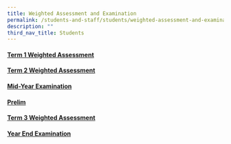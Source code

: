 ```yaml
---
title: Weighted Assessment and Examination
permalink: /students-and-staff/students/weighted-assessment-and-examination/
description: ""
third_nav_title: Students
---
```

#### [Term 1 Weighted Assessment](/students-and-staff/students/weighted-assessment-and-examination/term-1-weighted-assessment/)

#### [Term 2 Weighted Assessment](/students-and-staff/students/weighted-assessment-and-examination/term-2-weighted-assessment/)

#### [Mid-Year Examination](/students-and-staff/students/weighted-assessment-and-examination/mid-year-examination/)

#### [Prelim](/students-and-staff/students/weighted-assessment-and-examination/prelim/)

#### [Term 3 Weighted Assessment](/students-and-staff/students/weighted-assessment-and-examination/term-3-weighted-assessment/)

#### [Year End Examination](/students-and-staff/students/weighted-assessment-and-examination/year-end-examination)

####

####